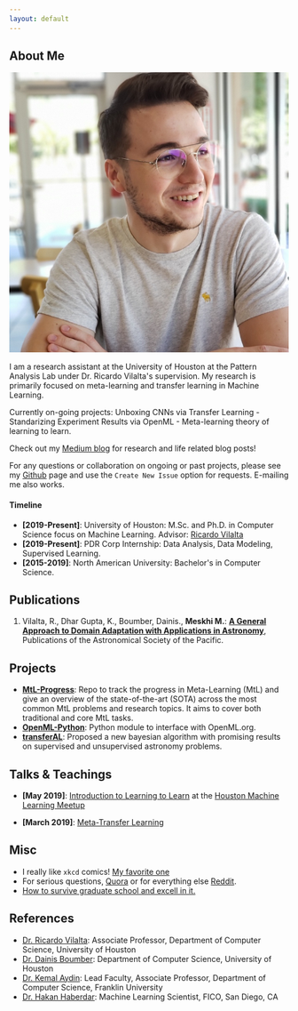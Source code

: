 ```yaml
---
layout: default
---
```


## About Me

<img class="profile-picture" src="michael.jpg">

I am a research assistant at the University of Houston at the Pattern Analysis Lab under Dr. Ricardo Vilalta's supervision. My research is primarily focused on meta-learning and transfer learning in Machine Learning.

Currently on-going projects: Unboxing CNNs via Transfer Learning - Standarizing Experiment Results via OpenML - Meta-learning theory of learning to learn. 

Check out my [Medium blog](https://medium.com/@mikhailmekhedkinmeskhi) for research and life related blog posts!

For any questions or collaboration on ongoing or past projects, please see my [Github](https://github.com/MichaelMMeskhi) page and use the `Create New Issue` option for requests. E-mailing me also works. 

#### Timeline

- **\[2019-Present]**: University of Houston: M.Sc. and Ph.D. in Computer Science focus on Machine Learning. Advisor: [Ricardo Vilalta](http://www2.cs.uh.edu/~vilalta/) 
- **\[2019-Present]**: PDR Corp Internship: Data Analysis, Data Modeling, Supervised Learning. 
- **\[2015-2019]**: North American University: Bachelor's in Computer Science.


## Publications

1. Vilalta, R., Dhar Gupta, K., Boumber, Dainis., **Meskhi M.**: **[A General Approach to Domain Adaptation with Applications in Astronomy](https://www.researchgate.net/publication/329884189_A_General_Approach_to_Domain_Adaptation_with_Applications_in_Astronomy)**, Publications of the Astronomical Society of the Pacific.

## Projects

- **[MtL-Progress](https://github.com/MichaelMMeskhi/MtL-Progress)**: Repo to track the progress in Meta-Learning (MtL) and give an overview of the state-of-the-art (SOTA) across the most common MtL problems and research topics. It aims to cover both traditional and core MtL tasks.
- **[OpenML-Python](https://github.com/openml/openml-python)**: Python module to interface with OpenML.org.
- **[transferAL](https://github.com/PAL-UH/transferAL)**: Proposed a new bayesian algorithm with promising results on supervised and unsupervised astronomy problems.


## Talks & Teachings

- **\[May 2019]**: [Introduction to Learning to Learn](https://github.com/MichaelMMeskhi/MtL-Progress/blob/master/resources/files/intro_learning_to_learn.pdf) at the [Houston Machine Learning Meetup](https://www.meetup.com/Houston-Machine-Learning/events/261384583/)

- **\[March 2019]**: [Meta-Transfer Learning](https://medium.com/@mikhailmekhedkinmeskhi/meta-transfer-learning-6a02160ddaad)

## Misc

- I really like `xkcd` comics! [My favorite one](https://xkcd.com/1838/)
- For serious questions, [Quora](https://www.quora.com/profile/Mikhail-Mekhedkin-Meskhi) or for everything else [Reddit](https://www.reddit.com/user/MichaelMMeskhi).
- [How to survive graduate school and excell in it.](http://richb.rice.edu/signal-processing/research-resources/)

## References

* [Dr. Ricardo Vilalta](http://www2.cs.uh.edu/~vilalta/): Associate Professor, Department of Computer Science, University of Houston
* [Dr. Dainis Boumber](): Department of Computer Science, University of Houston
* [Dr. Kemal Aydin](https://www.linkedin.com/in/kaydin/): Lead Faculty, Associate Professor, Department of Computer Science, Franklin University
* [Dr. Hakan Haberdar](https://www.linkedin.com/in/haberdar/): Machine Learning Scientist, FICO, San Diego, CA
